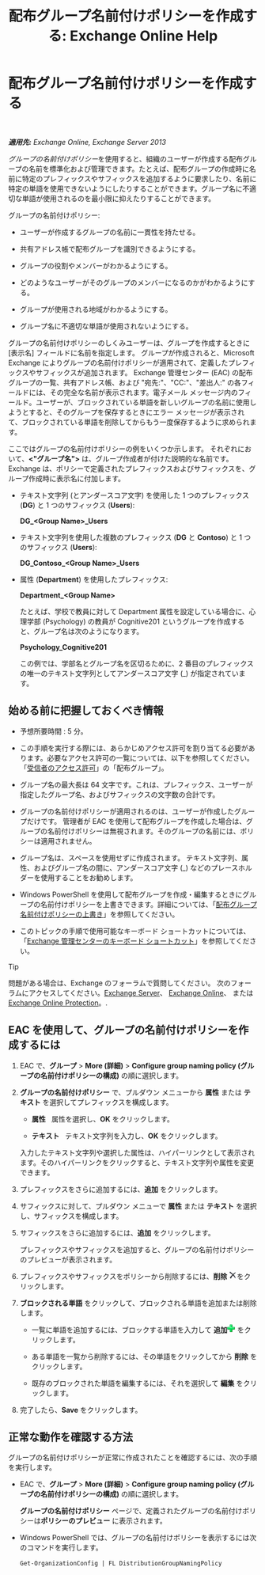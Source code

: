 ﻿---
title: '配布グループ名前付けポリシーを作成する: Exchange Online Help'
TOCTitle: 配布グループ名前付けポリシーを作成する
ms:assetid: b2ffb654-345d-4be1-be8e-83d28901373e
ms:mtpsurl: https://technet.microsoft.com/ja-jp/library/JJ218693(v=EXCHG.150)
ms:contentKeyID: 49115827
ms.date: 05/22/2018
mtps_version: v=EXCHG.150
ms.translationtype: HT
---

# 配布グループ名前付けポリシーを作成する

 

_**適用先:** Exchange Online, Exchange Server 2013_

*グループの名前付けポリシー*を使用すると、組織のユーザーが作成する配布グループの名前を標準化および管理できます。たとえば、配布グループの作成時に名前に特定のプレフィックスやサフィックスを追加するように要求したり、名前に特定の単語を使用できないようにしたりすることができます。グループ名に不適切な単語が使用されるのを最小限に抑えたりすることができます。

グループの名前付けポリシー:

  - ユーザーが作成するグループの名前に一貫性を持たせる。

  - 共有アドレス帳で配布グループを識別できるようにする。

  - グループの役割やメンバーがわかるようにする。

  - どのようなユーザーがそのグループのメンバーになるのかがわかるようにする。

  - グループが使用される地域がわかるようにする。

  - グループ名に不適切な単語が使用されないようにする。

グループの名前付けポリシーのしくみユーザーは、グループを作成するときに \[表示名\] フィールドに名前を指定します。 グループが作成されると、Microsoft Exchange によりグループの名前付けポリシーが適用されて、定義したプレフィックスやサフィックスが追加されます。 Exchange 管理センター (EAC) の配布グループの一覧、共有アドレス帳、および "宛先:"、"CC:"、"差出人:" の各フィールドには、その完全な名前が表示されます。電子メール メッセージ内のフィールド。ユーザーが、ブロックされている単語を新しいグループの名前に使用しようとすると、そのグループを保存するときにエラー メッセージが表示されて、ブロックされている単語を削除してからもう一度保存するように求められます。

ここではグループの名前付けポリシーの例をいくつか示します。 それぞれにおいて、**\<"グループ名"\>** は、グループ作成者が付けた説明的な名前です。Exchange は、ポリシーで定義されたプレフィックスおよびサフィックスを、グループ作成時に表示名に付加します。

  - テキスト文字列 (とアンダースコア文字) を使用した 1 つのプレフィックス (**DG**) と 1 つのサフィックス (**Users**):
    
    **DG\_\<Group Name\>\_Users**

  - テキスト文字列を使用した複数のプレフィックス (**DG** と **Contoso**) と 1 つのサフィックス (**Users**):
    
    **DG\_Contoso\_\<Group Name\>\_Users**

  - 属性 (**Department**) を使用したプレフィックス:
    
    **Department\_\<Group Name\>**
    
    たとえば、学校で教員に対して Department 属性を設定している場合に、心理学部 (Psychology) の教員が Cognitive201 というグループを作成すると、グループ名は次のようになります。
    
    **Psychology\_Cognitive201**
    
    この例では、学部名とグループ名を区切るために、2 番目のプレフィックスの唯一のテキスト文字列としてアンダースコア文字 (\_) が指定されています。

## 始める前に把握しておくべき情報

  - 予想所要時間 : 5 分。

  - この手順を実行する際には、あらかじめアクセス許可を割り当てる必要があります。必要なアクセス許可の一覧については、以下を参照してください。「[受信者のアクセス許可](recipients-permissions-exchange-2013-help.md)」の「配布グループ」。

  - グループ名の最大長は 64 文字です。これは、プレフィックス、ユーザーが指定したグループ名、およびサフィックスの文字数の合計です。

  - グループの名前付けポリシーが適用されるのは、ユーザーが作成したグループだけです。 管理者が EAC を使用して配布グループを作成した場合は、グループの名前付けポリシーは無視されます。そのグループの名前には、ポリシーは適用されません。

  - グループ名は、スペースを使用せずに作成されます。 テキスト文字列、属性、およびグループ名の間に、アンダースコア文字 (\_) などのプレースホルダーを使用することをお勧めします。

  - Windows PowerShell を使用して配布グループを作成・編集するときにグループの名前付けポリシーを上書きできます。詳細については、「[配布グループ名前付けポリシーの上書き](override-the-distribution-group-naming-policy-exchange-2013-help.md)」を参照してください。

  - このトピックの手順で使用可能なキーボード ショートカットについては、「[Exchange 管理センターのキーボード ショートカット](keyboard-shortcuts-in-the-exchange-admin-center-exchange-online-protection-help.md)」を参照してください。


> [!TIP]
> 問題がある場合は、Exchange のフォーラムで質問してください。 次のフォーラムにアクセスしてください。<A href="https://go.microsoft.com/fwlink/p/?linkid=60612">Exchange Server</A>、 <A href="https://go.microsoft.com/fwlink/p/?linkid=267542">Exchange Online</A>、 または <A href="https://go.microsoft.com/fwlink/p/?linkid=285351">Exchange Online Protection</A>。.



## EAC を使用して、グループの名前付けポリシーを作成するには

1.  EAC で、<strong>グループ</strong> \> <strong>More (詳細)</strong> \> <strong>Configure group naming policy (グループの名前付けポリシーの構成)</strong> の順に選択します。

2.  <strong>グループの名前付けポリシー</strong> で、プルダウン メニューから <strong>属性</strong> または <strong>テキスト</strong> を選択してプレフィックスを構成します。
    
      - <strong>属性</strong>   属性を選択し、<strong>OK</strong> をクリックします。
    
      - <strong>テキスト</strong>   テキスト文字列を入力し、<strong>OK</strong> をクリックします。
    
    入力したテキスト文字列や選択した属性は、ハイパーリンクとして表示されます。そのハイパーリンクをクリックすると、テキスト文字列や属性を変更できます。

3.  プレフィックスをさらに追加するには、<strong>追加</strong> をクリックします。

4.  サフィックスに対して、プルダウン メニューで <strong>属性</strong> または <strong>テキスト</strong> を選択し、サフィックスを構成します。

5.  サフィックスをさらに追加するには、<strong>追加</strong> をクリックします。
    
    プレフィックスやサフィックスを追加すると、グループの名前付けポリシーのプレビューが表示されます。

6.  プレフィックスやサフィックスをポリシーから削除するには、<strong>削除</strong> ![削除](images/JJ218693.37ba42c3-6f0d-42f3-b69b-ff912a99b5b7(EXCHG.150).gif "削除")をクリックします。

7.  <strong>ブロックされる単語</strong> をクリックして、ブロックされる単語を追加または削除します。
    
      - 一覧に単語を追加するには、ブロックする単語を入力して <strong>追加</strong>![電子メール移行で除外フォルダー用シンボルを追加する](images/JJ218693.444d5c83-821f-472c-b733-e84308e2531e(EXCHG.150).gif "電子メール移行で除外フォルダー用シンボルを追加する") をクリックします。
    
      - ある単語を一覧から削除するには、その単語をクリックしてから <strong>削除</strong> をクリックします。
    
      - 既存のブロックされた単語を編集するには、それを選択して <strong>編集</strong> をクリックします。

8.  完了したら、<strong>Save</strong> をクリックします。

## 正常な動作を確認する方法

グループの名前付けポリシーが正常に作成されたことを確認するには、次の手順を実行します。

  - EAC で、<strong>グループ</strong> \> <strong>More (詳細)</strong> \> <strong>Configure group naming policy (グループの名前付けポリシーの構成)</strong> の順に選択します。
    
    <strong>グループの名前付けポリシー</strong> ページで、定義されたグループの名前付けポリシーは<strong>ポリシーのプレビュー</strong> に表示されます。

  - Windows PowerShell では、グループの名前付けポリシーを表示するには次のコマンドを実行します。
    
        Get-OrganizationConfig | FL DistributionGroupNamingPolicy


